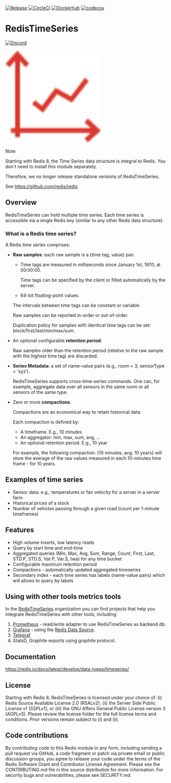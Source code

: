 [![Release](https://img.shields.io/github/release/RedisTimeSeries/RedisTimeSeries.svg?sort=semver&kill_cache=1)](https://github.com/RedisTimeSeries/RedisTimeSeries/releases/latest)
[![CircleCI](https://circleci.com/gh/RedisTimeSeries/RedisTimeSeries/tree/master.svg?style=svg)](https://circleci.com/gh/RedisTimeSeries/RedisTimeSeries/tree/master)
[![Dockerhub](https://img.shields.io/docker/pulls/redis/redis-stack-server?label=redis-stack-server)](https://hub.docker.com/r/redis/redis-stack-server/)
[![codecov](https://codecov.io/gh/RedisTimeSeries/RedisTimeSeries/branch/master/graph/badge.svg)](https://codecov.io/gh/RedisTimeSeries/RedisTimeSeries)

# RedisTimeSeries

[![Discord](https://img.shields.io/discord/697882427875393627?style=flat-square)](https://discord.gg/KExRgMb)

<img src="docs/docs/images/logo.svg" alt="logo" width="300"/>

> [!NOTE]
> Starting with Redis 8, the Time Series data structure is integral to Redis. You don't need to install this module separately.
>
> Therefore, we no longer release standalone versions of RedisTimeSeries.
>
> See https://github.com/redis/redis

## Overview

RedisTimeSeries can hold multiple time series. Each time series is accessible via a single Redis key (similar to any other Redis data structure).

### What is a Redis time series?

A Redis time series comprises:

- **Raw samples**: each raw sample is a {time tag, value} pair.
  - Time tags are measured in milliseconds since January 1st, 1970, at 00:00:00.

    Time tags can be specified by the client or filled automatically by the server.

  - 64-bit floating-point values.

  The intervals between time tags can be constant or variable.

  Raw samples can be reported in-order or out-of-order.

  Duplication policy for samples with identical time tags can be set: block/first/last/min/max/sum.

- An optional configurable **retention period**.

  Raw samples older than the retention period (relative to the raw sample with the highest time tag) are discarded.

- **Series Metadata**: a set of name-value pairs (e.g., room = 3; sensorType = ‘xyz’).

  RedisTimeSeries supports cross-time-series commands. One can, for example, aggregate data over all sensors in the same room or all sensors of the same type.

- Zero or more **compactions**.

  Compactions are an economical way to retain historical data.

  Each compaction is defined by:
  - A timeframe. E.g., 10 minutes
  - An aggregator: min, max, sum, avg, …
  - An optional retention period. E.g., 10 year

  For example, the following compaction: {10 minutes; avg; 10 years} will store the average of the raw values measured in each 10-minutes time frame - for 10 years.

## Examples of time series
- Sensor data: e.g., temperatures or fan velocity for a server in a server farm
- Historical prices of a stock
- Number of vehicles passing through a given road (count per 1-minute timeframes)

## Features
- High volume inserts, low latency reads
- Query by start time and end-time
- Aggregated queries (Min, Max, Avg, Sum, Range, Count, First, Last, STD.P, STD.S, Var.P, Var.S, twa) for any time bucket
- Configurable maximum retention period
- Compactions - automatically updated aggregated timeseries
- Secondary index - each time series has labels (name-value pairs) which will allows to query by labels

## Using with other tools metrics tools
In the [RedisTimeSeries](https://github.com/RedisTimeSeries) organization you can
find projects that help you integrate RedisTimeSeries with other tools, including:

1. [Prometheus](https://github.com/RedisTimeSeries/prometheus-redistimeseries-adapter) - read/write adapter to use RedisTimeSeries as backend db.
2. [Grafana](https://github.com/RedisTimeSeries/grafana-redis-datasource) - using the [Redis Data Source](https://redis.com/blog/introducing-the-redis-data-source-plug-in-for-grafana/).
3. [Telegraf](https://github.com/RedisTimeSeries/telegraf)
4. StatsD, Graphite exports using graphite protocol.

## Documentation

https://redis.io/docs/latest/develop/data-types/timeseries/

## License

Starting with Redis 8, RedisTimeSeries is licensed under your choice of: (i) Redis Source Available License 2.0 (RSALv2); (ii) the Server Side Public License v1 (SSPLv1); or (iii) the GNU Affero General Public License version 3 (AGPLv3). Please review the license folder for the full license terms and conditions. Prior versions remain subject to (i) and (ii).

## Code contributions

By contributing code to this Redis module in any form, including sending a pull request via GitHub, a code fragment or patch via private email or public discussion groups, you agree to release your code under the terms of the Redis Software Grant and Contributor License Agreement. Please see the CONTRIBUTING.md file in this source distribution for more information. For security bugs and vulnerabilities, please see SECURITY.md. 
